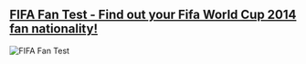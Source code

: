 [**FIFA Fan Test - Find out your Fifa World Cup 2014 fan nationality!**](http://myzef.com/fantest/index.html)
-------------------------------------------------------------------------------------------------------------

  ![FIFA Fan Test](https://raw.githubusercontent.com/zefsolutions/release-templates/master/zef/screenshots/fantest.jpg)
